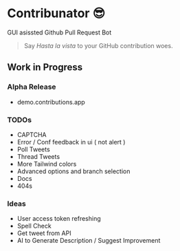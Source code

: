 # Contribunator 😎

GUI asissted Github Pull Request Bot

> Say _Hasta la vista_ to your GitHub contribution woes.

## Work in Progress

### Alpha Release

- demo.contributions.app

### TODOs

- CAPTCHA
- Error / Conf feedback in ui ( not alert )
- Poll Tweets
- Thread Tweets
- More Tailwind colors
- Advanced options and branch selection
- Docs
- 404s

### Ideas

- User access token refreshing
- Spell Check
- Get tweet from API
- AI to Generate Description / Suggest Improvement
